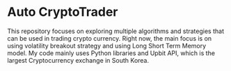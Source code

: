 # Auto CryptoTrader

This repository focuses on exploring multiple algorithms and strategies that can be used in trading crypto currency.
Right now, the main focus is on using volatility breakout strategy and using Long Short Term Memory model. My code mainly 
uses Python libraries and Upbit API, which is the largest Cryptocurrency exchange in South Korea.
